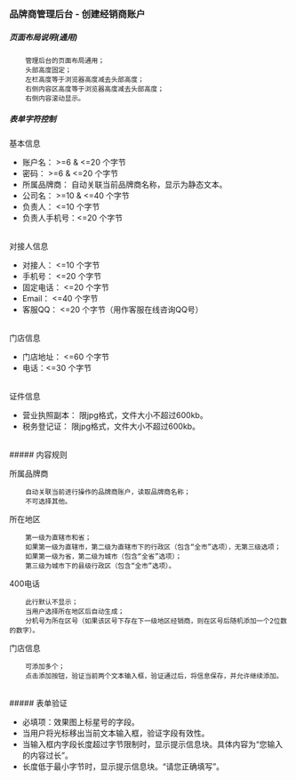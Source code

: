 ### 品牌商管理后台 - 创建经销商账户

##### 页面布局说明(通用)
		管理后台的页面布局通用；
		头部高度固定；
		左栏高度等于浏览器高度减去头部高度；
		右侧内容区高度等于浏览器高度减去头部高度；
		右侧内容滚动显示。


##### 表单字符控制
基本信息

+   账户名： >=6 & <=20 个字节
+   密码： >=6 & <=20 个字节
+   所属品牌商： 自动关联当前品牌商名称，显示为静态文本。
+   公司名： >=10 & <=40 个字节
+   负责人： <=10 个字节
+   负责人手机号：<=20 个字节

<br />
对接人信息

+   对接人：  <=10 个字节
+   手机号： <=20 个字节
+   固定电话： <=20 个字节
+   Email： <=40 个字节
+   客服QQ： <=20 个字节（用作客服在线咨询QQ号）

<br />
门店信息

+   门店地址： <=60 个字节
+   电话：<=30  个字节

<br />
证件信息

+ 营业执照副本： 限jpg格式，文件大小不超过600kb。
+ 税务登记证： 限jpg格式，文件大小不超过600kb。

<br />
##### 内容规则

所属品牌商

		自动关联当前进行操作的品牌商账户，读取品牌商名称；
		不可选择其他。

所在地区

		第一级为直辖市和省；
		如果第一级为直辖市，第二级为直辖市下的行政区（包含“全市”选项），无第三级选项；
		如果第一级为省，第二级为城市（包含“全省”选项）；
		第三级为城市下的县级行政区（包含“全市”选项）。

400电话

		此行默认不显示；
		当用户选择所在地区后自动生成；
		分机号为所在区号（如果该区号下存在下一级地区经销商，则在区号后随机添加一个2位数的数字）。

门店信息

		可添加多个；
		点击添加按钮，验证当前两个文本输入框，验证通过后，将信息保存，并允许继续添加。
		
<br/>
##### 表单验证

+   必填项：效果图上标星号的字段。
+   当用户将光标移出当前文本输入框，验证字段有效性。
+   当输入框内字段长度超过字节限制时，显示提示信息块。具体内容为“您输入的内容过长”。
+   长度低于最小字节时，显示提示信息块。“请您正确填写”。
